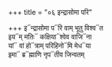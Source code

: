 +++
title = "०६ इन्द्रासोमा परि"

+++
इ᳓न्द्रासोमा प᳓रि वाम् भूतु विश्व᳓त  
इय᳓म् मतिः᳓ कक्षिया᳓श्वेव वाजि᳓ना  
यां᳓ वां हो᳓त्राम् परिहिनो᳓मि मेध᳓या  
इमा᳓ ब्र᳓ह्माणि नृप᳓तीव जिन्वतम्